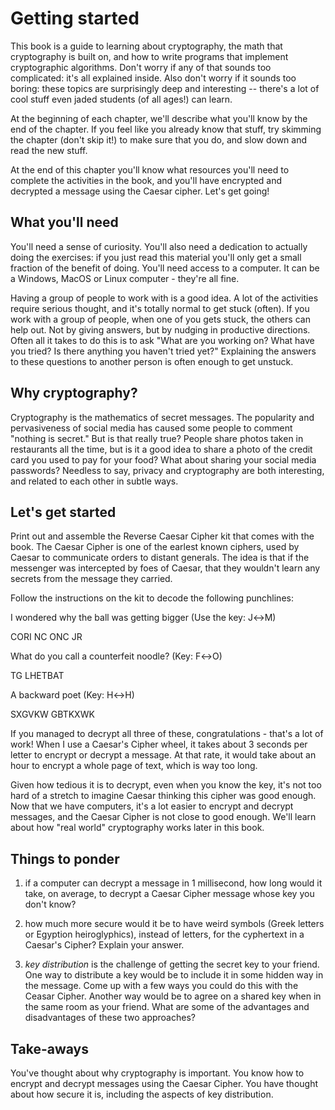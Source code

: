 # Getting started

This book is a guide to learning about cryptography, the math that cryptography
is built on, and how to write programs that implement cryptographic algorithms.
Don't worry if any of that sounds too complicated: it's all explained inside.
Also don't worry if it sounds too boring: these topics are surprisingly deep
and interesting -- there's a lot of cool stuff even jaded students (of all
ages!) can learn.

At the beginning of each chapter, we'll describe what you'll know by the end of
the chapter.  If you feel like you already know that stuff, try skimming the
chapter (don't skip it!) to make sure that you do, and slow down and read the
new stuff.

At the end of this chapter you'll know what resources you'll need to complete
the activities in the book, and you'll have encrypted and decrypted a message
using the Caesar cipher.  Let's get going!

## What you'll need

You'll need a sense of curiosity. You'll also need a dedication to actually
doing the exercises: if you just read this material you'll only get a small
fraction of the benefit of doing.  You'll need access to a computer. It can be
a Windows, MacOS or Linux computer - they're all fine.

Having a group of people to work with is a good idea. A lot of the activities
require serious thought, and it's totally normal to get stuck (often). If you
work with a group of people, when one of you gets stuck, the others can help
out. Not by giving answers, but by nudging in productive directions.  Often all
it takes to do this is to ask "What are you working on? What have you tried? Is
there anything you haven't tried yet?" Explaining the answers to these
questions to another person is often enough to get unstuck.

## Why cryptography?

Cryptography is the mathematics of secret messages. The popularity and
pervasiveness of social media has caused some people to comment "nothing is
secret." But is that really true?  People share photos taken in restaurants all
the time, but is it a good idea to share a photo of the credit card you used to
pay for your food? What about sharing your social media passwords? Needless to
say, privacy and cryptography are both interesting, and related to each other
in subtle ways.

## Let's get started

Print out and assemble the Reverse Caesar Cipher kit that comes with the book.
The Caesar Cipher is one of the earlest known ciphers, used by Caesar to
communicate orders to distant generals. The idea is that if the messenger was
intercepted by foes of Caesar, that they wouldn't learn any secrets from the
message they carried.

Follow the instructions on the kit to decode the following punchlines:

I wondered why the ball was getting bigger (Use the key: J$\leftrightarrow$M)

CORI NC ONC JR

What do you call a counterfeit noodle? (Key: F$\leftrightarrow$O)

TG LHETBAT

A backward poet (Key: H$\leftrightarrow$H)

SXGVKW GBTKXWK

If you managed to decrypt all three of these, congratulations - that's a lot
of work! When I use a Caesar's Cipher wheel, it takes about 3 seconds per
letter to encrypt or decrypt a message. At that rate, it would take about an
hour to encrypt a whole page of text, which is way too long.

Given how tedious it is to decrypt, even when you know the key, it's not too
hard of a stretch to imagine Caesar thinking this cipher was good enough.
Now that we have computers, it's a lot easier to encrypt and decrypt
messages, and the Caesar Cipher is not close to good enough. We'll learn
about how "real world" cryptography works later in this book.

## Things to ponder

 1. if a computer can decrypt a message in 1 millisecond, how long would it take, on average, to decrypt a Caesar Cipher message whose key you don't know?

 2. how much more secure would it be to have weird symbols (Greek letters or Egyption heiroglyphics), instead of letters, for the cyphertext in a Caesar's Cipher? Explain your answer.

 3. _key distribution_ is the challenge of getting the secret key to your friend. One way to distribute a key would be to include it in some hidden way in the message. Come up with a few ways you could do this with the Ceasar Cipher. Another way would be to agree on a shared key when in the same room as your friend. What are some of the advantages and disadvantages of these two approaches?

## Take-aways

You've thought about why cryptography is important. You know how to encrypt and decrypt messages using the Caesar Cipher. You have thought about how secure it is, including the aspects of key distribution.
